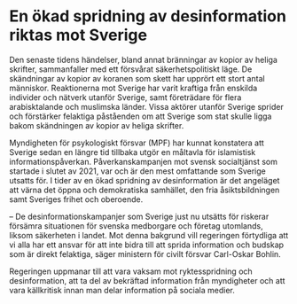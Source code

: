 # En ökad spridning av desinformation riktas mot Sverige

Den senaste tidens händelser, bland annat bränningar av kopior av heliga skrifter, sammanfaller med ett försvårat säkerhetspolitiskt läge. De skändningar av kopior av koranen som skett har upprört ett stort antal människor. Reaktionerna mot Sverige har varit kraftiga från enskilda individer och nätverk utanför Sverige, samt företrädare för flera arabisktalande och muslimska länder. Vissa aktörer utanför Sverige sprider och förstärker felaktiga påståenden om att Sverige som stat skulle ligga bakom skändningen av kopior av heliga skrifter.

Myndigheten för psykologiskt försvar (MPF) har kunnat konstatera att Sverige sedan en längre tid tillbaka utgör en måltavla för islamistisk informationspåverkan. Påverkanskampanjen mot svensk socialtjänst som startade i slutet av 2021, var och är den mest omfattande som Sverige utsatts för. I tider av en ökad spridning av desinformation är det angeläget att värna det öppna och demokratiska samhället, den fria åsiktsbildningen samt Sveriges frihet och oberoende.

– De desinformationskampanjer som Sverige just nu utsätts för riskerar försämra situationen för svenska medborgare och företag utomlands, liksom säkerheten i landet. Mot denna bakgrund vill regeringen förtydliga att vi alla har ett ansvar för att inte bidra till att sprida information och budskap som är direkt felaktiga, säger ministern för civilt försvar Carl-Oskar Bohlin.

Regeringen uppmanar till att vara vaksam mot ryktesspridning och desinformation, att ta del av bekräftad information från myndigheter och att vara källkritisk innan man delar information på sociala medier.

